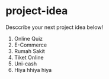 # project-idea
Desccribe your next project idea below!
1. Online Quiz
2. E-Commerce
3. Rumah Sakit
4. Tiket Online
5. Uni-cash
6. Hiya hhiya hiya
